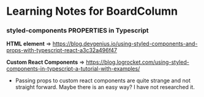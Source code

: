 # Learning Notes for BoardColumn

### styled-components PROPERTIES in Typescript

**HTML element** => https://blog.devgenius.io/using-styled-components-and-props-with-typescript-react-a3c32a496f47

**Custom React Components** => https://blog.logrocket.com/using-styled-components-in-typescript-a-tutorial-with-examples/

- Passing props to custom react components are quite strange and not straight forward. Maybe there is an easy way? I have not researched it.
